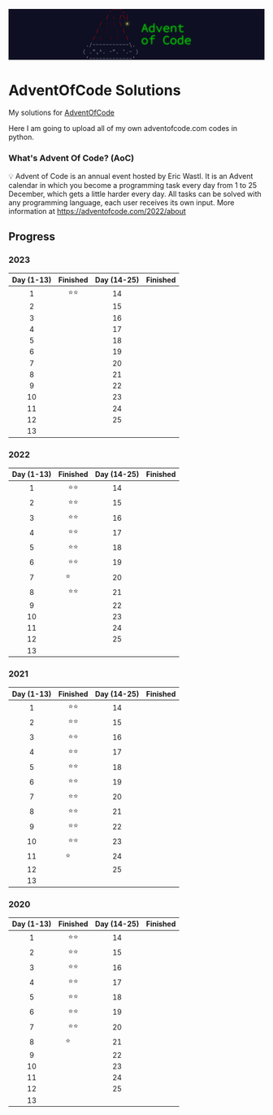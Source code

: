 ![Banner](./banner.png)

# AdventOfCode Solutions

My solutions for [AdventOfCode](https://adventofcode.com)

Here I am going to upload all of my own adventofcode.com codes in python.

### What's Advent Of Code? (AoC)
💡 Advent of Code is an annual event hosted by Eric Wastl. It is an Advent calendar in which you become a programming task every day from 1 to 25 December, which gets a little harder every day. All tasks can be solved with any programming language, each user receives its own input. More information at https://adventofcode.com/2022/about

## Progress
### 2023

| Day (1-13) | Finished | Day (14-25) | Finished |
| :--------: | :-------: | :---------: | :------: |
|     1      |  ⭐⭐  |     14      |         |
|     2      |         |     15      |         |
|     3      |         |     16      |         |
|     4      |         |     17      |         |
|     5      |         |     18      |         |
|     6      |         |     19      |         |
|     7      |         |     20      |         |
|     8      |         |     21      |         |
|     9      |         |     22      |         |
|     10     |         |     23      |         |
|     11     |         |     24      |         |
|     12     |         |     25      |         |
|     13     |         |


### 2022

| Day (1-13) | Finished | Day (14-25) | Finished |
| :--------: | :-------: | :---------: | :------: |
|     1      |  ⭐⭐  |     14      |         |
|     2      |  ⭐⭐  |     15      |         |
|     3      |  ⭐⭐  |     16      |         |
|     4      |  ⭐⭐  |     17      |         |
|     5      |  ⭐⭐  |     18      |         |
|     6      |  ⭐⭐  |     19      |         |
|     7      |  ⭐⠀⠀  |     20      |         |
|     8      |  ⭐⭐  |     21      |         |
|     9      |         |     22      |         |
|     10     |         |     23      |         |
|     11     |         |     24      |         |
|     12     |         |     25      |         |
|     13     |         |


### 2021

| Day (1-13) | Finished | Day (14-25) | Finished |
| :--------: | :-------: | :---------: | :------: |
|     1      |  ⭐⭐  |     14      |         |
|     2      |  ⭐⭐  |     15      |         |
|     3      |  ⭐⭐  |     16      |         |
|     4      |  ⭐⭐  |     17      |         |
|     5      |  ⭐⭐  |     18      |         |
|     6      |  ⭐⭐  |     19      |         |
|     7      |  ⭐⭐  |     20      |         |
|     8      |  ⭐⭐  |     21      |         |
|     9      |  ⭐⭐  |     22      |         |
|     10     |  ⭐⭐  |     23      |         |
|     11     |  ⭐⠀⠀  |     24      |         |
|     12     |         |     25      |         |
|     13     |         |

### 2020

| Day (1-13) | Finished | Day (14-25) | Finished |
| :--------: | :-------: | :---------: | :------: |
|     1      |  ⭐⭐  |     14      |         |
|     2      |  ⭐⭐  |     15      |         |
|     3      |  ⭐⭐  |     16      |         |
|     4      |  ⭐⭐  |     17      |         |
|     5      |  ⭐⭐  |     18      |         |
|     6      |  ⭐⭐  |     19      |         |
|     7      |  ⭐⭐  |     20      |         |
|     8      |  ⭐⠀⠀  |     21      |         |
|     9      |         |     22      |         |
|     10     |         |     23      |         |
|     11     |         |     24      |         |
|     12     |         |     25      |         |
|     13     |         |

